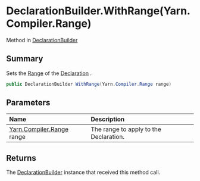 # DeclarationBuilder.WithRange(Yarn.Compiler.Range)

Method in [DeclarationBuilder](/docs/api/csharp/yarn.compiler.declarationbuilder.md)

## Summary


Sets the  <a href="yarn.compiler.declaration.range.md">Range</a>  of the  <a href="yarn.compiler.declarationbuilder.declaration.md">Declaration</a> .


```csharp
public DeclarationBuilder WithRange(Yarn.Compiler.Range range)
```

## Parameters

|Name|Description|
|:---|:---|
|[Yarn.Compiler.Range](/docs/api/csharp/yarn.compiler.range.md) range|The range to apply to the Declaration.|

## Returns

The  <a href="yarn.compiler.declarationbuilder.md">DeclarationBuilder</a>  instance that received
this method call.

